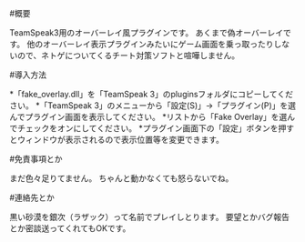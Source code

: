 
#概要

TeamSpeak3用のオーバーレイ風プラグインです。 あくまで偽オーバーレイです。 他のオーバーレイ表示プラグインみたいにゲーム画面を乗っ取ったりしないので、ネトゲについてくるチート対策ソフトと喧嘩しません。


#導入方法

*「fake_overlay.dll」を「TeamSpeak 3」のpluginsフォルダにコピーしてください。
*「TeamSpeak 3」のメニューから「設定(S)」→「プラグイン(P)」を選んでプラグイン画面を表示してください。
*リストから「Fake Overlay」を選んでチェックをオンにしてください。
*プラグイン画面下の「設定」ボタンを押すとウィンドウが表示されるので表示位置等を変更できます。


#免責事項とか

まだ色々足りてません。 ちゃんと動かなくても怒らないでね。


#連絡先とか

黒い砂漠を銀次（ラザック）って名前でプレイしとります。 要望とかバグ報告とか密談送ってくれてもOKです。


